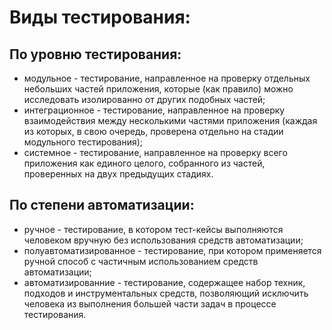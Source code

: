 # Виды тестирования:
## По уровню тестирования:
- модульное - тестирование, направленное на проверку отдельных небольших частей приложения, которые (как правило) можно исследовать изолированно от других подобных частей;
- интеграционное - тестирование, направленное на проверку взаимодействия между несколькими частями приложения (каждая из которых, в свою очередь, проверена отдельно на стадии модульного тестирования);
- системное - тестирование, направленное на проверку всего приложения как единого целого, собранного из частей, проверенных на двух предыдущих стадиях.
## По степени автоматизации:
- ручное - тестирование, в котором тест-кейсы выполняются человеком вручную без использования средств автоматизации;
- полуавтоматизированное - тестирование, при котором применяется ручной способ с частичным использованием средств автоматизации;
- автоматизированние - тестирование, содержащее набор техник, подходов и инструментальных средств, позволяющий исключить человека из выполнения большей части задач в процессе тестирования.
